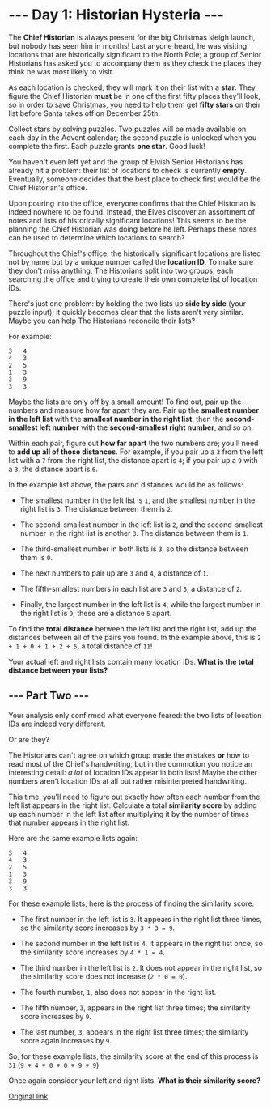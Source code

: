 # --- Day 1: Historian Hysteria ---

The **Chief Historian** is always present for the big Christmas sleigh launch, but nobody has seen him in months! Last anyone heard, he was visiting locations that are historically significant to the North Pole; a group of Senior Historians has asked you to accompany them as they check the places they think he was most likely to visit.

As each location is checked, they will mark it on their list with a **star**. They figure the Chief Historian **must** be in one of the first fifty places they'll look, so in order to save Christmas, you need to help them get **fifty stars** on their list before Santa takes off on December 25th.

Collect stars by solving puzzles.  Two puzzles will be made available on each day in the Advent calendar; the second puzzle is unlocked when you complete the first.  Each puzzle grants **one star**. Good luck!

You haven't even left yet and the group of Elvish Senior Historians has already hit a problem: their list of locations to check is currently **empty**. Eventually, someone decides that the best place to check first would be the Chief Historian's office.

Upon pouring into the office, everyone confirms that the Chief Historian is indeed nowhere to be found. Instead, the Elves discover an assortment of notes and lists of historically significant locations! This seems to be the planning the Chief Historian was doing before he left. Perhaps these notes can be used to determine which locations to search?

Throughout the Chief's office, the historically significant locations are listed not by name but by a unique number called the **location ID**. To make sure they don't miss anything, The Historians split into two groups, each searching the office and trying to create their own complete list of location IDs.

There's just one problem: by holding the two lists up **side by side** (your puzzle input), it quickly becomes clear that the lists aren't very similar. Maybe you can help The Historians reconcile their lists?

For example:

```
3   4
4   3
2   5
1   3
3   9
3   3
```

Maybe the lists are only off by a small amount! To find out, pair up the numbers and measure how far apart they are. Pair up the **smallest number in the left list** with the **smallest number in the right list**, then the **second-smallest left number** with the **second-smallest right number**, and so on.

Within each pair, figure out **how far apart** the two numbers are; you'll need to **add up all of those distances**. For example, if you pair up a `3` from the left list with a `7` from the right list, the distance apart is `4`; if you pair up a `9` with a `3`, the distance apart is `6`.

In the example list above, the pairs and distances would be as follows:


 - The smallest number in the left list is `1`, and the smallest number in the right list is `3`. The distance between them is `2`.

 - The second-smallest number in the left list is `2`, and the second-smallest number in the right list is another `3`. The distance between them is `1`.

 - The third-smallest number in both lists is `3`, so the distance between them is `0`.

 - The next numbers to pair up are `3` and `4`, a distance of `1`.

 - The fifth-smallest numbers in each list are `3` and `5`, a distance of `2`.

 - Finally, the largest number in the left list is `4`, while the largest number in the right list is `9`; these are a distance `5` apart.


To find the **total distance** between the left list and the right list, add up the distances between all of the pairs you found. In the example above, this is `2 + 1 + 0 + 1 + 2 + 5`, a total distance of `11`!

Your actual left and right lists contain many location IDs. **What is the total distance between your lists?**

## --- Part Two ---

Your analysis only confirmed what everyone feared: the two lists of location IDs are indeed very different.

Or are they?

The Historians can't agree on which group made the mistakes **or** how to read most of the Chief's handwriting, but in the commotion you notice an interesting detail: *a lot* of location IDs appear in both lists! Maybe the other numbers aren't location IDs at all but rather misinterpreted handwriting.

This time, you'll need to figure out exactly how often each number from the left list appears in the right list. Calculate a total **similarity score** by adding up each number in the left list after multiplying it by the number of times that number appears in the right list.

Here are the same example lists again:

```
3   4
4   3
2   5
1   3
3   9
3   3
```

For these example lists, here is the process of finding the similarity score:


 - The first number in the left list is `3`. It appears in the right list three times, so the similarity score increases by `3 * 3 = 9`.

 - The second number in the left list is `4`. It appears in the right list once, so the similarity score increases by `4 * 1 = 4`.

 - The third number in the left list is `2`. It does not appear in the right list, so the similarity score does not increase (`2 * 0 = 0`).

 - The fourth number, `1`, also does not appear in the right list.

 - The fifth number, `3`, appears in the right list three times; the similarity score increases by `9`.

 - The last number, `3`, appears in the right list three times; the similarity score again increases by `9`.


So, for these example lists, the similarity score at the end of this process is `31` (`9 + 4 + 0 + 0 + 9 + 9`).

Once again consider your left and right lists. **What is their similarity score?**


[Original link](https://adventofcode.com/2024/day/1)